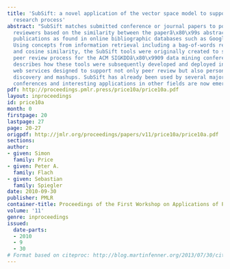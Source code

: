```yaml
---
title: 'SubSift: a novel application of the vector space model to support the academic
  research process'
abstract: "SubSift matches submitted conference or journal papers to potential peer
  reviewers based on the similarity between the paperâ\x80\x99s abstract and the reviewerâ\x80\x99s
  publications as found in online bibliographic databases such as Google Scholar.
  Using concepts from information retrieval including a bag-of-words representation
  and cosine similarity, the SubSift tools were originally created to streamline the
  peer review process for the ACM SIGKDDâ\x80\x9909 data mining conference. This paper
  describes how these tools were subsequently developed and deployed in the form of
  web services designed to support not only peer review but also personalised data
  discovery and mashups. SubSift has already been used by several major data mining
  conferences and interesting applications in other fields are now emerging."
pdf: http://proceedings.pmlr.press/price10a/price10a.pdf
layout: inproceedings
id: price10a
month: 0
firstpage: 20
lastpage: 27
page: 20-27
origpdf: http://jmlr.org/proceedings/papers/v11/price10a/price10a.pdf
sections: 
author:
- given: Simon
  family: Price
- given: Peter A.
  family: Flach
- given: Sebastian
  family: Spiegler
date: 2010-09-30
publisher: PMLR
container-title: Proceedings of the First Workshop on Applications of Pattern Analysis
volume: '11'
genre: inproceedings
issued:
  date-parts:
  - 2010
  - 9
  - 30
# Format based on citeproc: http://blog.martinfenner.org/2013/07/30/citeproc-yaml-for-bibliographies/
---
```

